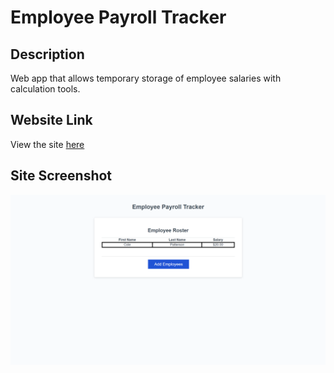 # Employee Payroll Tracker

## Description
Web app that allows temporary storage of employee salaries with calculation tools.

## Website Link
View the site [here](https://colepatters.github.io/uofm-fsw-challenge-03/)

## Site Screenshot
![image](https://github.com/colepatters/uofm-fsw-challenge-03/blob/main/page-screenshot.png?raw=true)
